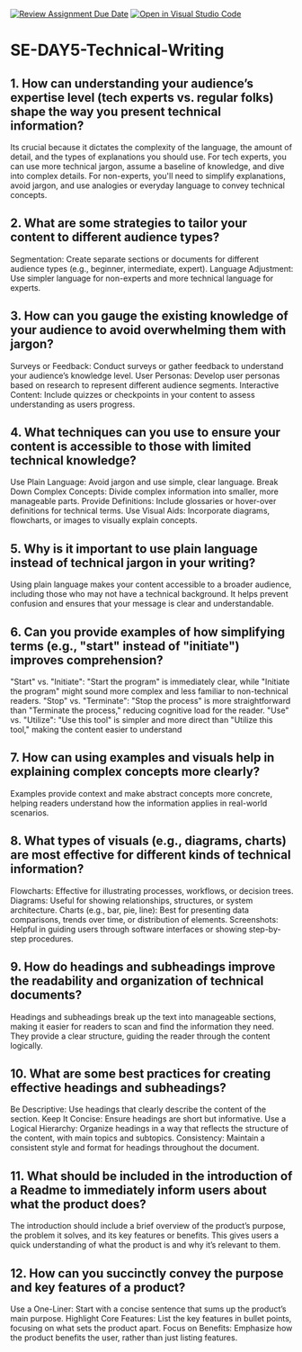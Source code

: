 [![Review Assignment Due Date](https://classroom.github.com/assets/deadline-readme-button-22041afd0340ce965d47ae6ef1cefeee28c7c493a6346c4f15d667ab976d596c.svg)](https://classroom.github.com/a/zsAR-pyY)
[![Open in Visual Studio Code](https://classroom.github.com/assets/open-in-vscode-2e0aaae1b6195c2367325f4f02e2d04e9abb55f0b24a779b69b11b9e10269abc.svg)](https://classroom.github.com/online_ide?assignment_repo_id=15687896&assignment_repo_type=AssignmentRepo)
# SE-DAY5-Technical-Writing
## 1. How can understanding your audience’s expertise level (tech experts vs. regular folks) shape the way you present technical information?
Its  crucial because it dictates the complexity of the language, the amount of detail, and the types of explanations you should use. For tech experts, you can use more technical jargon, assume a baseline of knowledge, and dive into complex details. For non-experts, you'll need to simplify explanations, avoid jargon, and use analogies or everyday language to convey technical concepts.

## 2. What are some strategies to tailor your content to different audience types?
Segmentation: Create separate sections or documents for different audience types (e.g., beginner, intermediate, expert).
Language Adjustment: Use simpler language for non-experts and more technical language for experts.

## 3. How can you gauge the existing knowledge of your audience to avoid overwhelming them with jargon?
Surveys or Feedback: Conduct surveys or gather feedback to understand your audience’s knowledge level.
User Personas: Develop user personas based on research to represent different audience segments.
Interactive Content: Include quizzes or checkpoints in your content to assess understanding as users progress.

## 4. What techniques can you use to ensure your content is accessible to those with limited technical knowledge?
Use Plain Language: Avoid jargon and use simple, clear language.
Break Down Complex Concepts: Divide complex information into smaller, more manageable parts.
Provide Definitions: Include glossaries or hover-over definitions for technical terms.
Use Visual Aids: Incorporate diagrams, flowcharts, or images to visually explain concepts.

## 5. Why is it important to use plain language instead of technical jargon in your writing?
Using plain language makes your content accessible to a broader audience, including those who may not have a technical background. It helps prevent confusion and ensures that your message is clear and understandable.

## 6. Can you provide examples of how simplifying terms (e.g., "start" instead of "initiate") improves comprehension?
"Start" vs. "Initiate": "Start the program" is immediately clear, while "Initiate the program" might sound more complex and less familiar to non-technical readers.
"Stop" vs. "Terminate": "Stop the process" is more straightforward than "Terminate the process," reducing cognitive load for the reader.
"Use" vs. "Utilize": "Use this tool" is simpler and more direct than "Utilize this tool," making the content easier to understand

## 7. How can using examples and visuals help in explaining complex concepts more clearly?
Examples provide context and make abstract concepts more concrete, helping readers understand how the information applies in real-world scenarios.

## 8. What types of visuals (e.g., diagrams, charts) are most effective for different kinds of technical information?
Flowcharts: Effective for illustrating processes, workflows, or decision trees.
Diagrams: Useful for showing relationships, structures, or system architecture.
Charts (e.g., bar, pie, line): Best for presenting data comparisons, trends over time, or distribution of elements.
Screenshots: Helpful in guiding users through software interfaces or showing step-by-step procedures.

## 9. How do headings and subheadings improve the readability and organization of technical documents?
Headings and subheadings break up the text into manageable sections, making it easier for readers to scan and find the information they need. They provide a clear structure, guiding the reader through the content logically.

## 10. What are some best practices for creating effective headings and subheadings?

Be Descriptive: Use headings that clearly describe the content of the section.
Keep It Concise: Ensure headings are short but informative.
Use a Logical Hierarchy: Organize headings in a way that reflects the structure of the content, with main topics and subtopics.
Consistency: Maintain a consistent style and format for headings throughout the document.

## 11. What should be included in the introduction of a Readme to immediately inform users about what the product does?
The introduction should include a brief overview of the product’s purpose, the problem it solves, and its key features or benefits. This gives users a quick understanding of what the product is and why it’s relevant to them.

## 12. How can you succinctly convey the purpose and key features of a product?
Use a One-Liner: Start with a concise sentence that sums up the product’s main purpose.
Highlight Core Features: List the key features in bullet points, focusing on what sets the product apart.
Focus on Benefits: Emphasize how the product benefits the user, rather than just listing features.
